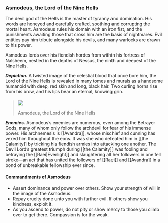 ### Asmodeus, the Lord of the Nine Hells

The devil god of the Hells is the master of tyranny and domination. His words are honeyed and carefully crafted, soothing and corrupting the mortal heart. Asmodeus rules his domain with an iron fist, and the punishments awaiting those that cross him are the basis of nightmares. Evil entities pay him tribute alongside his devils, and many warlocks are drawn to his power.

Asmodeus lords over his fiendish hordes from within his fortress of Nalsheem, nestled in the depths of Nessus, the ninth and deepest of the Nine Hells.

**_Depiction._** A twisted image of the celestial blood that once bore him, the Lord of the Nine Hells is revealed in many tomes and murals as a handsome humanoid with deep, red skin and long, black hair. Two curling horns rise from his brow, and his lips bear an eternal, knowing grin.
####
> [![](https://media.dndbeyond.com/compendium-images/egtw/yDOyqyOocErRgYJK/01-17.png)](https://media.dndbeyond.com/compendium-images/egtw/yDOyqyOocErRgYJK/01-17.png)
> 
> Asmodeus, the Lord of the Nine Hells

**_Enemies._** Asmodeus’s enemies are numerous, even among the Betrayer Gods, many of whom only follow the archdevil for fear of his immense power. His archnemesis is [[Avandra]], whose mischief and cunning has vexed him throughout the eons. It was she who defeated him in [[the Calamity]] by tricking his fiendish armies into attacking one another. The Devil Lord’s greatest triumph during [[the Calamity]] was fooling and betraying the [[Raei|Everlight]] and slaughtering all her followers in one fell stroke—an act that has united the followers of [[Raei]] and [[Avandra]] in a bond of unbreakable fellowship ever since.

#### Commandments of Asmodeus

-   Assert dominance and power over others. Show your strength of will in the image of the Asmodeus.
-   Repay cruelty done unto you with further evil. If others show you kindness, exploit it.
-   As you ascend to power, do not pity or show mercy to those you climb over to get there. Compassion is for the weak.